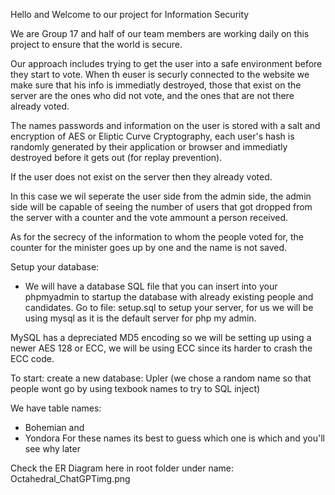 Hello and Welcome to our project for Information Security

We are Group 17 and half of our team members are working daily on this project to ensure that the world is secure.

Our approach includes trying to get the user into a safe environment before they start to vote. When th euser is securly connected to the website we make sure that his info is immediatly destroyed, those that exist on the server are the ones who did not vote, and the ones that are not there already voted.

The names passwords and information on the user is stored with a salt and encryption of AES or Eliptic Curve Cryptography, each user's hash is randomly generated by their application or browser and immediatly destroyed before it gets out (for replay prevention). 

If the user does not exist on the server then they already voted.

In this case we wil seperate the user side from the admin side, the admin side will be capable of seeing the number of users that got dropped from the server with a counter and the vote ammount a person received.

As for the secrecy of the information to whom the people voted for, the counter for the minister goes up by one and the name is not saved.


Setup your database:
- We will have a database SQL file that you can insert into your phpmyadmin to startup the database with already existing people and candidates.
Go to file: setup.sql to setup your server, for us we will be using mysql as it is the default server for php my admin.

MySQL has a depreciated MD5 encoding so we will be setting up using a newer AES 128 or ECC, we will be using ECC since its harder to crash the ECC code.


To start:
create a new database: Upler  (we chose a random name so that people wont go by using texbook names to try to SQL inject)


We have table names: 
- Bohemian
and
- Yondora
For these names its best to guess which one is which and you'll see why later

Check the ER Diagram here in root folder under name: Octahedral_ChatGPTimg.png
